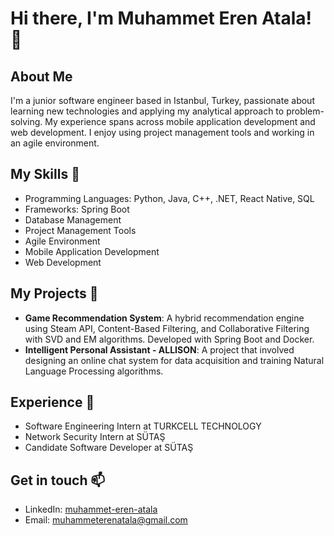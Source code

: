 # Hi there, I'm Muhammet Eren Atala! 👋

## About Me
I'm a junior software engineer based in Istanbul, Turkey, passionate about learning new technologies and applying my analytical approach to problem-solving. My experience spans across mobile application development and web development. I enjoy using project management tools and working in an agile environment.

## My Skills 🚀
- Programming Languages: Python, Java, C++, .NET, React Native, SQL
- Frameworks: Spring Boot
- Database Management
- Project Management Tools
- Agile Environment
- Mobile Application Development
- Web Development

## My Projects 🎯
- **Game Recommendation System**: A hybrid recommendation engine using Steam API, Content-Based Filtering, and Collaborative Filtering with SVD and EM algorithms. Developed with Spring Boot and Docker.
- **Intelligent Personal Assistant - ALLISON**: A project that involved designing an online chat system for data acquisition and training Natural Language Processing algorithms.

## Experience 💼
- Software Engineering Intern at TURKCELL TECHNOLOGY
- Network Security Intern at SÜTAŞ
- Candidate Software Developer at SÜTAŞ

## Get in touch 📫
- LinkedIn: [muhammet-eren-atala](https://linkedin.com/in/muhammet-eren-atala-b695b4206/)
- Email: muhammeterenatala@gmail.com
